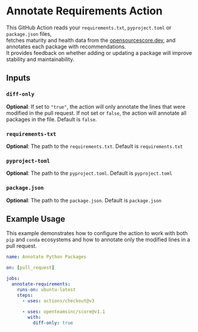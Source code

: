 # Annotate Requirements Action

This GitHub Action reads your `requirements.txt`, `pyproject.toml` or `package.json` files,  
fetches maturity and health data from the [opensourcescore.dev]([https://d.app](https://opensourcescore.dev/docs)), and annotates each package with recommendations.  
It provides feedback on whether adding or updating a package will improve stability and maintainability.


## Inputs

### `diff-only`

**Optional**: If set to `"true"`, the action will only annotate the lines that were modified in the pull request. If not set or `false`, the action will annotate all packages in the file. Default is `false`.

### `requirements-txt`

**Optional**: The path to the `requirements.txt`. Default is `requirements.txt`

### `pyproject-toml`

**Optional**: The path to the `pyproject.toml`. Default is `pyproject.toml`

### `package.json`

**Optional**: The path to the `package.json`. Default is `package.json`

## Example Usage

This example demonstrates how to configure the action to work with both `pip` and `conda` ecosystems and how to annotate only the modified lines in a pull request.

```yaml
name: Annotate Python Packages

on: [pull_request]

jobs:
  annotate-requirements:
    runs-on: ubuntu-latest
    steps:
      - uses: actions/checkout@v3
      
      - uses: openteamsinc/score@v1.1
        with:
          diff-only: true


